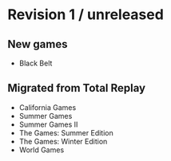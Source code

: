 # Revision 1 / unreleased

## New games

 - Black Belt

## Migrated from Total Replay

 - California Games
 - Summer Games
 - Summer Games II
 - The Games: Summer Edition
 - The Games: Winter Edition
 - World Games
